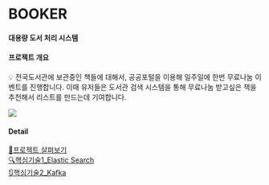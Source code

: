 
# BOOKER 

#### 대용량 도서 처리 시스템 

#### 프로젝트 개요
<aside>
💡 전국도서관에 보관중인 책들에 대해서, 공공포털을 이용해 일주일에 한번 무료나눔 이벤트를 진행합니다. 
이때 유저들은 도서관 검색 시스템을 통해 무료나눔 받고싶은 책을 추천해서 리스트를 만드는데 기여합니다.
</aside>

![](https://velog.velcdn.com/images/kkj5158/post/ed3fe7e9-6d72-4375-ab24-59b786b2d590/image.jpg)

#### Detail 

[📁프로젝트 살펴보기](https://github.com/BookermanProject/Booker_be) <br>
[🔍핵심기술1_Elastic Search](https://github.com/BookermanProject/docker_elk)  <br>
[🔃핵심기술2_Kafka](https://github.com/BookermanProject/docker_kafka)  <br>


